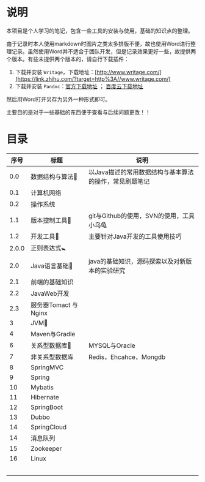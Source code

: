 # 说明

本项目是个人学习的笔记，包含一些工具的安装与使用，基础的知识点的整理。

由于记录时本人使用markdown时图片之类太多排版不便，故也使用Word进行整理记录。虽然使用Word并不适合于团队开发，但是记录效果更好一些，故提供两个版本。有些未提供两个版本的，请自行下载插件：

1. 下载并安装 `Writage`，下载地址：[http://www.writage.com/](https://link.zhihu.com/?target=http%3A//www.writage.com/)
2. 下载并安装 `Pandoc`：[官方下载地址](https://link.zhihu.com/?target=http%3A//pandoc.org/installing.html) ； [百度云下载地址](https://link.zhihu.com/?target=https%3A//pan.baidu.com/s/1nvMA1Rz)

 然后用Word打开另存为另外一种形式即可。

主要目的是对于一些基础的东西便于查看与后续问题更改！！



# 目录

| 序号  | 标题                      | 说明                                                   |
| ----- | ------------------------- | ------------------------------------------------------ |
| 0.0   | 数据结构与算法:baby:      | 以Java描述的常用数据结构与基本算法的操作，常见刷题笔记 |
| 0.1   | 计算机网络                |                                                        |
| 0.2   | 操作系统                  |                                                        |
| 1.1   | 版本控制工具:baby_bottle: | git与Github的使用，SVN的使用，工具小乌龟               |
| 1.2   | 开发工具:baby_chick:      | 主要针对Java开发的工具使用技巧                         |
| 2.0.0 | 正则表达式:baby_symbol:   |                                                        |
| 2.0   | Java语言基础:balloon:     | java的基础知识，源码探索以及对新版本的实验研究         |
| 2.1   | 前端的基础知识            |                                                        |
| 2.2   | JavaWeb开发               |                                                        |
| 2.3   | 服务器Tomact 与Nginx      |                                                        |
| 3     | JVM:beer:                 |                                                        |
| 4     | Maven与Gradle             |                                                        |
| 6     | 关系型数据库:dancer:      | MYSQL与Oracle                                          |
| 7     | 非关系型数据库            | Redis，Ehcahce，Mongdb                                 |
| 8     | SpringMVC                 |                                                        |
| 9     | Spring                    |                                                        |
| 10    | Mybatis                   |                                                        |
| 11    | Hibernate                 |                                                        |
| 12    | SpringBoot                |                                                        |
| 13    | Dubbo                     |                                                        |
| 14    | SpringCloud               |                                                        |
| 14    | 消息队列                  |                                                        |
| 15    | Zookeeper                 |                                                        |
| 16    | Linux                     |                                                        |
|       |                           |                                                        |
|       |                           |                                                        |
|       |                           |                                                        |
|       |                           |                                                        |
|       |                           |                                                        |



​		





​		







